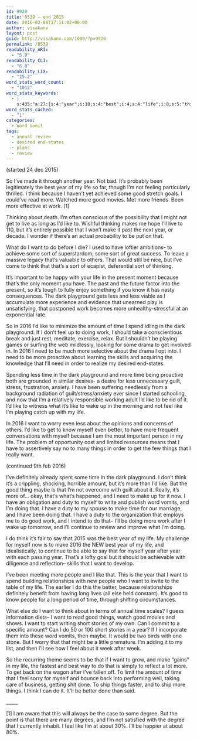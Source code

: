 ```yaml
---
id: 9920
title: 0539 – end 2015
date: 2016-02-08T17:11:02+00:00
author: visakanv
layout: post
guid: http://visakanv.com/1000/?p=9920
permalink: /0539
readability_ARI:
  - "5.9"
readability_CLI:
  - "6.8"
readability_LIX:
  - "25.2"
word_stats_word_count:
  - "1012"
word_stats_keywords:
  - |
    s:435:"a:27:{s:4:"year";i:10;s:4:"best";i:4;s:4:"life";i:8;s:5:"think";i:6;s:7:"because";i:4;s:4:"good";i:7;s:4:"work";i:5;s:8:"thinking";i:3;s:4:"long";i:3;s:4:"like";i:10;s:4:"i'll";i:6;s:4:"make";i:5;s:4:"want";i:10;s:4:"sort";i:4;s:4:"know";i:3;s:4:"dark";i:4;s:10:"playground";i:4;i:2016;i:5;s:6:"amount";i:4;s:4:"time";i:8;s:4:"feel";i:5;s:4:"need";i:4;s:5:"guilt";i:3;s:6:"better";i:3;s:6:"things";i:5;s:4:"duty";i:3;s:6:"people";i:3;}";
word_stats_cached:
  - "1"
categories:
  - Word Vomit
tags:
  - annual review
  - desired end-states
  - plans
  - review
---
```

(started 24 dec 2015)

So I&#8217;ve made it through another year. Not bad. It&#8217;s probably been legitimately the best year of my life so far, though I&#8217;m not feeling particularly thrilled. I think because I haven&#8217;t yet achieved some good stretch goals. I could&#8217;ve read more. Watched more good movies. Met more friends. Been more effective at work. [1]

Thinking about death. I&#8217;m often conscious of the possibility that I might not get to live as long as I&#8217;d like to. Wishful thinking makes me hope I&#8217;ll live to 110, but it&#8217;s entirely possible that I won&#8217;t make it past the next year, or decade. I wonder if there&#8217;s an actual probability to be put on that.

What do I want to do before I die? I used to have loftier ambitions- to achieve some sort of superstardom, some sort of great success. To leave a massive legacy that&#8217;s valuable to others. That would still be nice, but I&#8217;ve come to think that that&#8217;s a sort of ecapist, deferential sort of thinking.

It&#8217;s important to be happy with your life in the present moment because that&#8217;s the only moment you have. The past and the future factor into the present, so it&#8217;s tough to fully enjoy something if you know it has nasty consequences. The dark playground gets less and less viable as I accumulate more experience and evidence that unearned play is unsatisfying, that postponed work becomes more unhealthy-stressful at an exponential rate.

So in 2016 I&#8217;d like to minimize the amount of time I spend idling in the dark playground. If I don&#8217;t feel up to doing work, I should take a conscientious break and just rest, meditate, exercise, relax. But I shouldn&#8217;t be playing games or surfing the web mildlessly, looking for some drama to get involved in. In 2016 I need to be much more selective about the drama I opt into. I need to be more proactive about learning the skills and acquiring the knowledge that I&#8217;ll need in order to realize my desired end-states.

Spending less time in the dark playground and more time being proactive both are grounded in similar desires- a desire for less unnecessary guilt, stress, frustration, anxiety. I have been suffering needlessly from a background radiation of guilt/stress/anxiety ever since I started schooling, and now that I&#8217;m a relatively responsible working adult I&#8217;d like to be rid of it. I&#8217;d like to witness what it&#8217;s like to wake up in the morning and not feel like I&#8217;m playing catch up with my life.

In 2016 I want to worry even less about the opinions and concerns of others. I&#8217;d like to get to know myself even better, to have more frequent conversations with myself because I am the most important person in my life. The problem of opportunity cost and limited resources means that I have to assertively say no to many things in order to get the few things that I really want.

(continued 9th feb 2016)

I&#8217;ve definitely already spent some time in the dark playground. I don&#8217;t think it&#8217;s a crippling, shocking, horrible amount, but it&#8217;s more than I&#8217;d like. But the good thing maybe is that I&#8217;m not overcome with guilt about it. Really, it&#8217;s more of&#8230; okay, that&#8217;s what&#8217;s happened, and I need to make up for it now. I have an obligation and duty to myself to write and publish word vomits, and I&#8217;m doing that. I have a duty to my spouse to make time for our marriage, and I have been doing that. I have a duty to the organization that employs me to do good work, and I intend to do that– I&#8217;ll be doing more work after I wake up tomorrow, and I&#8217;ll continue to review and improve what I&#8217;m doing.

I do think it&#8217;s fair to say that 2015 was the best year of my life. My challenge for myself now is to make 2016 the NEW best year of my life, and idealistically, to continue to be able to say that for myself year after year with each passing year. That&#8217;s a lofty goal but it should be achievable with diligence and reflection– skills that I want to develop.

I&#8217;ve been meeting more people and I like that. This is the year that I want to spend building relationships with new people who I want to invite to the table of my life. The earlier I do this the better, because relationships definitely benefit from having long lives (all else held constant). It&#8217;s good to know people for a long period of time, through shifting circumstances.

What else do I want to think about in terms of annual time scales? I guess information diets– I want to read good things, watch good movies and shows. I want to start writing short stories of my own. Can I commit to a specific amount? Can I do 50 or 100 short stories in a year? If I incorporate them into these word vomits, then maybe. It would be two birds with one stone. But I worry that that might be a little premature. I&#8217;m adding it to my list, and then I&#8217;ll see how I feel about it week after week.

So the recurring theme seems to be that if I want to grow, and make &#8220;gains&#8221; in my life, the fastest and best way to do that is simply to reflect a lot more. To get back on the wagon after I&#8217;ve fallen off. To limit the amount of time that I feel sorry for myself and bounce back into performing well, taking care of business, getting shit done. To ship things faster, and to ship more things. I think I can do it. It&#8217;ll be better done than said.
  
\_____

[1] I am aware that this will always be the case to some degree. But the point is that there are many degrees, and I&#8217;m not satisfied with the degree that I currently inhabit. I feel like I&#8217;m at about 30%. I&#8217;ll be happier at about 80%.